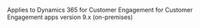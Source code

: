 Applies to Dynamics 365 for Customer Engagement for Customer Engagement apps version 9.x (on-premises)
